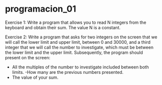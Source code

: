 # programacion_01
Exercise 1: 
Write a program that allows you to read N integers from the keyboard and obtain their sum. The value N is a constant.

Exercise 2: 
Write a program that asks for two integers on the screen that we will call the lower limit and upper limit, between 0 and 30000, and a third integer that we will call the number to investigate, which must be between the lower limit and the upper limit.
Subsequently, the program should present on the screen:
- All the multiples of the number to investigate included between both limits.
-How many are the previous numbers presented.
- The value of your sum.
